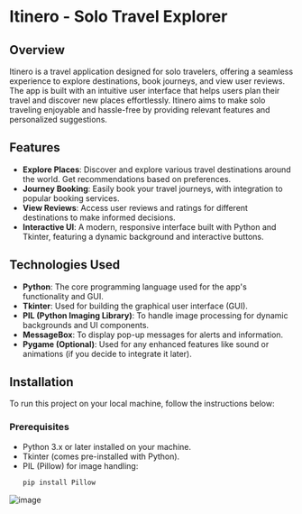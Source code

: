 # Itinero - Solo Travel Explorer

## Overview

Itinero is a travel application designed for solo travelers, offering a seamless experience to explore destinations, book journeys, and view user reviews. The app is built with an intuitive user interface that helps users plan their travel and discover new places effortlessly. Itinero aims to make solo traveling enjoyable and hassle-free by providing relevant features and personalized suggestions.

## Features

- **Explore Places**: Discover and explore various travel destinations around the world. Get recommendations based on preferences.
- **Journey Booking**: Easily book your travel journeys, with integration to popular booking services.
- **View Reviews**: Access user reviews and ratings for different destinations to make informed decisions.
- **Interactive UI**: A modern, responsive interface built with Python and Tkinter, featuring a dynamic background and interactive buttons.

## Technologies Used

- **Python**: The core programming language used for the app's functionality and GUI.
- **Tkinter**: Used for building the graphical user interface (GUI).
- **PIL (Python Imaging Library)**: To handle image processing for dynamic backgrounds and UI components.
- **MessageBox**: To display pop-up messages for alerts and information.
- **Pygame (Optional)**: Used for any enhanced features like sound or animations (if you decide to integrate it later).

## Installation

To run this project on your local machine, follow the instructions below:

### Prerequisites

- Python 3.x or later installed on your machine.
- Tkinter (comes pre-installed with Python).
- PIL (Pillow) for image handling:
  ```bash
  pip install Pillow
![image](https://github.com/user-attachments/assets/96e46ad7-5687-41aa-98a8-9a54fcaf9357)

